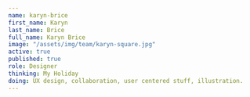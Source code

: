 ```yaml
---
name: karyn-brice
first_name: Karyn
last_name: Brice
full_name: Karyn Brice
image: "/assets/img/team/karyn-square.jpg"
active: true
published: true
role: Designer
thinking: My Holiday
doing: UX design, collaboration, user centered stuff, illustration.
---
```

